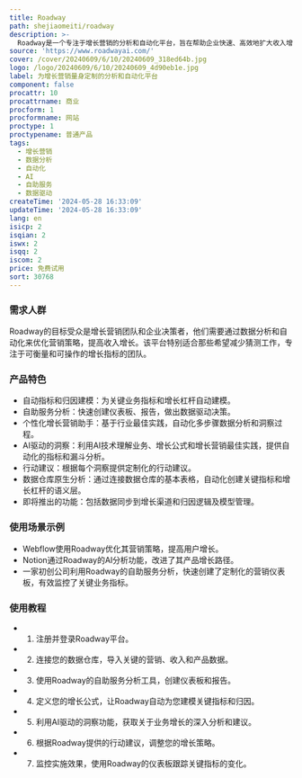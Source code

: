 ```yaml
---
title: Roadway
path: shejiaomeiti/roadway
description: >-
  Roadway是一个专注于增长营销的分析和自动化平台，旨在帮助企业快速、高效地扩大收入增长。它通过数据驱动的分析和洞察自动化，帮助企业专注于关键的增长指标和杠杆。Roadway提供了一个个性化的增长营销助手，使用AI技术进行自动化的指标和漏斗分析，并提供定制化的行动建议。此外，它还允许用户通过自助服务分析，快速创建仪表板、报告，并做出数据驱动的决策。Roadway的分析是仓库原生的，可以快速连接数据仓库中的基本表格，创建关键指标和增长杠杆的语义层。
source: 'https://www.roadwayai.com/'
cover: /cover/20240609/6/10/20240609_318ed64b.jpg
logo: /logo/20240609/6/10/20240609_4d90eb1e.jpg
label: 为增长营销量身定制的分析和自动化平台
component: false
procattr: 10
procattrname: 商业
procform: 1
procformname: 网站
proctype: 1
proctypename: 普通产品
tags:
  - 增长营销
  - 数据分析
  - 自动化
  - AI
  - 自助服务
  - 数据驱动
createTime: '2024-05-28 16:33:09'
updateTime: '2024-05-28 16:33:09'
lang: en
isicp: 2
isqian: 2
iswx: 2
isqq: 2
iscom: 2
price: 免费试用
sort: 30768
---
```




### 需求人群
Roadway的目标受众是增长营销团队和企业决策者，他们需要通过数据分析和自动化来优化营销策略，提高收入增长。该平台特别适合那些希望减少猜测工作，专注于可衡量和可操作的增长指标的团队。

### 产品特色
* 自动指标和归因建模：为关键业务指标和增长杠杆自动建模。
* 自助服务分析：快速创建仪表板、报告，做出数据驱动决策。
* 个性化增长营销助手：基于行业最佳实践，自动化多步骤数据分析和洞察过程。
* AI驱动的洞察：利用AI技术理解业务、增长公式和增长营销最佳实践，提供自动化的指标和漏斗分析。
* 行动建议：根据每个洞察提供定制化的行动建议。
* 数据仓库原生分析：通过连接数据仓库的基本表格，自动化创建关键指标和增长杠杆的语义层。
* 即将推出的功能：包括数据同步到增长渠道和归因逻辑及模型管理。

### 使用场景示例
* Webflow使用Roadway优化其营销策略，提高用户增长。
* Notion通过Roadway的AI分析功能，改进了其产品增长路径。
* 一家初创公司利用Roadway的自助服务分析，快速创建了定制化的营销仪表板，有效监控了关键业务指标。

### 使用教程
* 1. 注册并登录Roadway平台。
* 2. 连接您的数据仓库，导入关键的营销、收入和产品数据。
* 3. 使用Roadway的自助服务分析工具，创建仪表板和报告。
* 4. 定义您的增长公式，让Roadway自动为您建模关键指标和归因。
* 5. 利用AI驱动的洞察功能，获取关于业务增长的深入分析和建议。
* 6. 根据Roadway提供的行动建议，调整您的增长策略。
* 7. 监控实施效果，使用Roadway的仪表板跟踪关键指标的变化。

  
